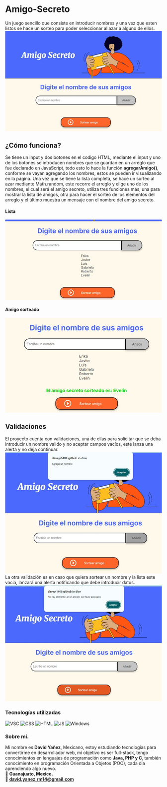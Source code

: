 # Amigo-Secreto
Un juego sencillo que consiste en introducir nombres y una vez que esten listos se hace un sorteo para poder seleccionar al azar a alguno de ellos.
![Amigo Secreto](https://github.com/daveYR1409/Amigo-Secreto/blob/main/amigo-secreto.JPG?raw=true)
## **¿Cómo funciona?**
Se tiene un input y dos botones en el codigo HTML, mediante el input y uno de los botones se introducen nombres que se guardan en un arreglo que fue declarado en JavaScript, todo esto lo hace la función **agregarAmigo()**, conforme se vayan agregando los nombres, estos se pueden ir visualizando en la página. Una vez que se tiene la lista completa, se hace un sorteo al azar mediante Math.random, este recorre el arreglo y elige uno de los nombres, el cual será el amigo secreto, utiliza tres funciones más, una para mostrar la lista de amigos, otra para hacer el sorteo de los elementos del arreglo y el último muestra un mensaje con el nombre del amigo secreto.
#### Lista 
![VSC](https://github.com/daveYR1409/Amigo-Secreto/blob/main/lista-amigos.JPG?raw=true)
#### Amigo sorteado
![VSC](https://github.com/daveYR1409/Amigo-Secreto/blob/ec4a58ee889e27e75c3a1ec8a88daddc01ca2d4d/amigo-sorteado.JPG)
## Validaciones
El proyecto cuenta con validaciones, una de ellas para solicitar que se deba introducir un nombre valido y no aceptar campos vacíos, este lanza una alerta y no deja continuar.
![VSC](https://github.com/daveYR1409/Amigo-Secreto/blob/ec4a58ee889e27e75c3a1ec8a88daddc01ca2d4d/validacion1.JPG)
La otra validación es en caso que quiera sortear un nombre y la lista este vacía, lanzará una alerta notificando que debe introducir datos.
![VSC](https://github.com/daveYR1409/Amigo-Secreto/blob/ec4a58ee889e27e75c3a1ec8a88daddc01ca2d4d/validacion2.JPG)
### Tecnologías utilizadas
![VSC](https://img.shields.io/badge/Visual_Studio_Code-0078D4?style=for-the-badge&logo=visual%20studio%20code&logoColor=white)
![CSS](https://img.shields.io/badge/CSS3-1572B6?style=for-the-badge&logo=css3&logoColor=white)
![HTML](https://img.shields.io/badge/HTML5-E34F26?style=for-the-badge&logo=html5&logoColor=white)
![JS](https://img.shields.io/badge/JavaScript-323330?style=for-the-badge&logo=javascript&logoColor=F7DF1E)
![Windows](https://img.shields.io/badge/Windows-0078D6?style=for-the-badge&logo=windows&logoColor=white)
### Sobre mi.
Mi nombre es **David Yañez**, Mexicano, estoy estudiando tecnologías para convertirme en desarrollador web, mi objetivo es ser full-stack, tengo conocimientos en lenguajes de programación como **Java, PHP y C**, también conocimiento en programación Orientada a Objetos (POO), cada dia aprendiendo algo nuevo.\
:round_pushpin: **Guanajuato, Mexico.**\
:email: **david.yanez.rm14@gmail.com**
